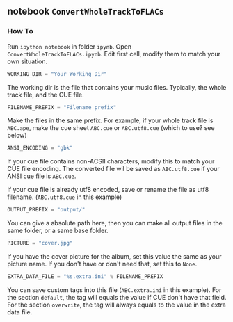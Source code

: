 ## notebook `ConvertWholeTrackToFLACs`

### How To

Run `ipython notebook` in folder `ipynb`. Open `ConvertWholeTrackToFLACs.ipynb`.
Edit first cell, modify them to match your own situation.

``` python
WORKING_DIR = "Your Working Dir"
```

The working dir is the file that contains your music files. Typically, the whole
track file, and the CUE file.

``` python
FILENAME_PREFIX = "Filename prefix"
```

Make the files in the same prefix. For example, if your whole track file is `ABC.ape`,
make the cue sheet `ABC.cue` or `ABC.utf8.cue` (which to use? see below)

``` python
ANSI_ENCODING = "gbk"
```

If your cue file contains non-ACSII characters, modify this to match your CUE file encoding.
The converted file wil be saved as `ABC.utf8.cue` if your ANSI cue file is `ABC.cue`.

If your cue file is already utf8 encoded, save or rename the file as utf8 filename. 
(`ABC.utf8.cue` in this example)

``` python
OUTPUT_PREFIX = "output/"
```

You can give a absolute path here, then you can make all output files in the same folder, 
or a same base folder.

``` python
PICTURE = "cover.jpg"
```

If you have the cover picture for the album, set this value the same as your picture name.
If you don't have or don't need that, set this to `None`.

``` python
EXTRA_DATA_FILE = "%s.extra.ini" % FILENAME_PREFIX
```

You can save custom tags into this file (`ABC.extra.ini` in this example). For the
section `default`, the tag will equals the value if CUE don't have that field. For
the section `overwrite`, the tag will always equals to the value in the extra data
file.


